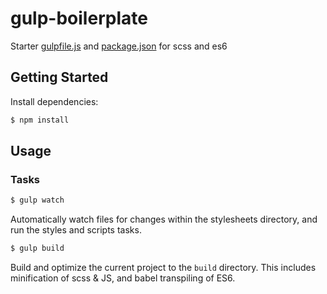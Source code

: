 # gulp-boilerplate
Starter [gulpfile.js](https://github.com/markpesantes/gulp-boilerplate/blob/master/gulpfile.js) and [package.json](https://github.com/markpesantes/gulp-boilerplate/blob/master/package.json) for scss and es6

## Getting Started

Install dependencies:

```bash
$ npm install
```

## Usage

### Tasks

```bash
$ gulp watch
```

Automatically watch files for changes within the stylesheets directory, and run the styles and scripts tasks.

```bash
$ gulp build
```

Build and optimize the current project to the `build` directory. This includes minification of scss & JS, and babel transpiling of ES6.
